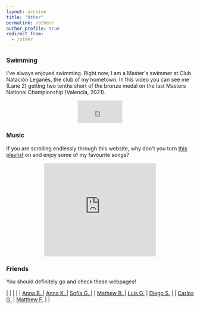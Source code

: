 ```yaml
---
layout: archive
title: "Other"
permalink: /other/
author_profile: true
redirect_from:
  - /other
---
```


### Swimming

I've always enjoyed swimming. Right now, I am a Master's swimmer at Club Natación Leganés, the club of my hometown. In this video you can see me (Lane 2) getting two tenths short of the bronze medal on the last Masters National Championship (Valencia, 2021). 
<center>
<iframe width="120" height="60" src="https://www.youtube.com/embed/IEU-PM9lktA?start=10173" title="YouTube video player" frameborder="0" allow="accelerometer; autoplay; clipboard-write; encrypted-media; gyroscope; picture-in-picture" allowfullscreen></iframe>
</center>

### Music

If you are scrolling endlessly through this website, why don't you turn [this playlist](https://open.spotify.com/playlist/5dL26InduBLHMqPrGylveM?si=367314e24e6a4b7f) on and enjoy some of my favourite songs? 
<center>
<iframe src="https://open.spotify.com/embed/playlist/5dL26InduBLHMqPrGylveM" width="300" height="250" frameborder="0" allowtransparency="true" allow="encrypted-media"></iframe>
</center>

### Friends

You should definitely go and check these webpages! 

|            |          |           |
| [Anna B. ](https://abrandenberger.github.io)   | [Anna K. ](https://atomyka.com)  | [Sofía G. ](http://sofiagonga.github.io)   |
| [Mathew B. ](https://mwbub.github.io/#)    | [Luis G.](https://sites.google.com/site/luisjgaray/home)   | [Diego S.](https://www.linkedin.com/in/diego-jose-sanchez-martin/)  |
| [Carlos G.](https://www.linkedin.com/in/carlos-gandiaga/)     | [Matthew F.](matthewforxphysics.com)   |                         |
